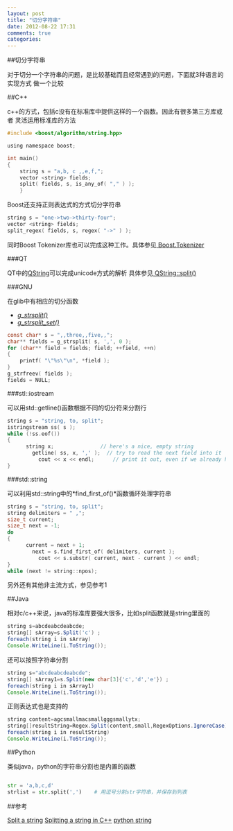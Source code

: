 ```yaml
---
layout: post
title: "切分字符串"
date: 2012-08-22 17:31
comments: true
categories: 
---
```


##切分字符串

对于切分一个字符串的问题，是比较基础而且经常遇到的问题，下面就3种语言的实现方式
做一个比较

##C++

c++的方式，包括c没有在标准库中提供这样的一个函数。因此有很多第三方库或者
灵活运用标准库的方法


```c
#include <boost/algorithm/string.hpp>

using namespace boost;

int main()
{
	string s = "a,b, c ,,e,f,";
	vector <string> fields;
	split( fields, s, is_any_of( "," ) );
	}

```

Boost还支持正则表达式的方式切分字符串

```c
string s = "one->two->thirty-four";
vector <string> fields;
split_regex( fields, s, regex( "->" ) );
```

同时Boost Tokenizer库也可以完成这种工作。具体参见[ Boost.Tokenizer](http://www.boost.org/libs/tokenizer/index.html)

###QT

QT中的[QString](http://developer.qt.nokia.com/doc/qstring.html)可以完成unicode方式的解析
具体参见[ QString::split()](http://developer.qt.nokia.com/doc/qstring.html#split)

###GNU

在glib中有相应的切分函数

- [*g_strsplit()*](http://developer.gnome.org/glib/stable/glib-String-Utility-Functions.html#g-strsplit)
- [*g_strsplit_set()*](http://developer.gnome.org/glib/stable/glib-String-Utility-Functions.html#g-strsplit-set)

```c
const char* s = ",,three,,five,,";
char** fields = g_strsplit( s, ',', 0 );
for (char** field = fields; field; ++field, ++n)
{
	printf( "\"%s\"\n", *field );
}
g_strfreev( fields );
fields = NULL;
```
###stl::iostream

可以用std::getline()函数根据不同的切分符来分割行

```c
string s = "string, to, split";
istringstream ss( s );
while (!ss.eof())
{
	  string x;               // here's a nice, empty string
	    getline( ss, x, ',' );  // try to read the next field into it
		  cout << x << endl;      // print it out, even if we already hit EOF
}
```
###std::string

可以利用std::string中的*find_first_of()*函数循环处理字符串

```c
string s = "string, to, split";
string delimiters = " ,";
size_t current;
size_t next = -1;
do
{
	  current = next + 1;
	    next = s.find_first_of( delimiters, current );
		  cout << s.substr( current, next - current ) << endl;
}
while (next != string::npos);
```

另外还有其他非主流方式，参见参考1

##Java

相对c/c++来说，java的标准库要强大很多，比如split函数就是string里面的

```java
string s=abcdeabcdeabcde;
string[] sArray=s.Split('c') ;
foreach(string i in sArray)
Console.WriteLine(i.ToString());
```

还可以按照字符串分割

```java 
string s="abcdeabcdeabcde";
string[] sArray1=s.Split(new char[3]{'c','d','e'}) ;
foreach(string i in sArray1)
Console.WriteLine(i.ToString());
```

正则表达式也是支持的

```java 
string content=agcsmallmacsmallgggsmallytx;
string[]resultString=Regex.Split(content,small,RegexOptions.IgnoreCase)
foreach(string i in resultString)
Console.WriteLine(i.ToString());
```

##Python

类似java，python的字符串分割也是内置的函数

```py

str = 'a,b,c,d'
strlist = str.split(',')	# 用逗号分割str字符串，并保存到列表
```


##参考

[Split a string](http://www.cplusplus.com/faq/sequences/strings/split/)
[Splitting a string in C++](http://stackoverflow.com/questions/236129/splitting-a-string-in-c)
[python string](http://docs.python.org/library/string.html)
